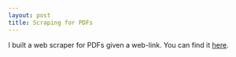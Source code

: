 ```yaml
---
layout: post
title: Scraping for PDFs
---
```


I built a 
web scraper for PDFs given a web-link. You can find it
[here](https://github.com/karatekid/pdf-downloader).

